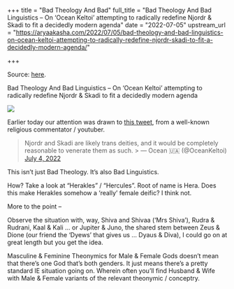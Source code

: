 +++
title = "Bad Theology And Bad"
full_title = "Bad Theology And Bad Linguistics – On ‘Ocean Keltoi’ attempting to radically redefine Njordr & Skadi to fit a decidedly modern agenda"
date = "2022-07-05"
upstream_url = "https://aryaakasha.com/2022/07/05/bad-theology-and-bad-linguistics-on-ocean-keltoi-attempting-to-radically-redefine-njordr-skadi-to-fit-a-decidedly-modern-agenda/"

+++

Source: [here](https://aryaakasha.com/2022/07/05/bad-theology-and-bad-linguistics-on-ocean-keltoi-attempting-to-radically-redefine-njordr-skadi-to-fit-a-decidedly-modern-agenda/).

Bad Theology And Bad Linguistics – On ‘Ocean Keltoi’ attempting to radically redefine Njordr & Skadi to fit a decidedly modern agenda

![](https://aryaakasha.files.wordpress.com/2022/07/aa-bad-theology-bad-linguistics.png?w=624)

Earlier today our attention was drawn to [this tweet](https://twitter.com/OceanKeltoi/status/1544028045073424385), from a well-known religious commentator / youtuber.



> Njordr and Skadi are likely trans deities, and it would be completely reasonable to venerate them as such. >
> — Ocean 🇺🇦 (@OceanKeltoi) [July 4, 2022](https://twitter.com/OceanKeltoi/status/1544028045073424385?ref_src=twsrc%5Etfw)

This isn’t just Bad Theology. It’s also Bad Linguistics.

How? Take a look at “Herakles” / “Hercules”. Root of name is Hera. Does this make Herakles somehow a ‘really’ female deific? I think not.

More to the point –

Observe the situation with, way, Shiva and Shivaa (‘Mrs Shiva’), Rudra & Rudrani, Kaal & Kali … or Jupiter & Juno, the shared stem between Zeus & Dione (our friend the ‘Dyews’ that gives us … Dyaus & Diva), I could go on at great length but you get the idea.

Masculine & Feminine Theonymics for Male & Female Gods doesn’t mean that there’s one God that’s both genders. It just means there’s a pretty standard IE situation going on. Wherein often you’ll find Husband & Wife with Male & Female variants of the relevant theonymic / conceptry.